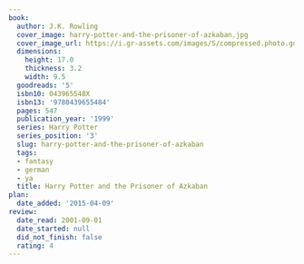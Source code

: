 ```yaml
---
book:
  author: J.K. Rowling
  cover_image: harry-potter-and-the-prisoner-of-azkaban.jpg
  cover_image_url: https://i.gr-assets.com/images/S/compressed.photo.goodreads.com/books/1499277281l/5._SY160_.jpg
  dimensions:
    height: 17.0
    thickness: 3.2
    width: 9.5
  goodreads: '5'
  isbn10: 043965548X
  isbn13: '9780439655484'
  pages: 547
  publication_year: '1999'
  series: Harry Potter
  series_position: '3'
  slug: harry-potter-and-the-prisoner-of-azkaban
  tags:
  - fantasy
  - german
  - ya
  title: Harry Potter and the Prisoner of Azkaban
plan:
  date_added: '2015-04-09'
review:
  date_read: 2001-09-01
  date_started: null
  did_not_finish: false
  rating: 4
---
```

